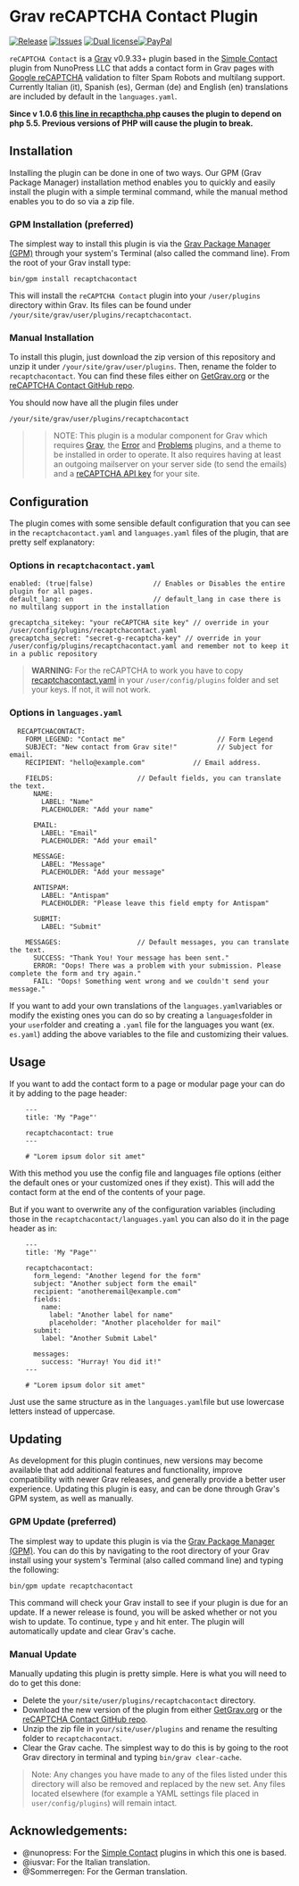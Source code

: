 # Grav reCAPTCHA Contact Plugin

[![Release](https://img.shields.io/github/release/aradianoff/recaptchacontact.svg)](https://github.com/aradianoff/recaptchacontact/releases) [![Issues](https://img.shields.io/github/issues/aradianoff/recaptchacontact.svg)](https://github.com/aradianoff/recaptchacontact/issues) [![Dual license](https://img.shields.io/badge/license-MIT-blue.svg)](LICENSE "License")[![PayPal](https://www.paypal.com/en_US/i/btn/btn_donate_SM.gif)][paypal]

`reCAPTCHA Contact` is a [Grav](http://github.com/getgrav/grav) v0.9.33+ plugin based in the [Simple Contact](https://github.com/nunopress/grav-plugin-simple_contact) plugin from NunoPress LLC that adds a contact form in Grav pages with [Google reCAPTCHA](https://www.google.com/recaptcha/) validation to filter Spam Robots and multilang support. Currently Italian (it), Spanish (es), German (de) and English (en) translations are included by default in the `languages.yaml`.

**Since v 1.0.6 [this line in recapthcha.php](https://github.com/aradianoff/recaptchacontact/blob/master/recaptchacontact.php#L61) causes the plugin to depend on php 5.5. Previous versions of PHP will cause the plugin to break.** 

## Installation

Installing the plugin can be done in one of two ways. Our GPM (Grav Package Manager) installation method enables you to quickly and easily install the plugin with a simple terminal command, while the manual method enables you to do so via a zip file.

### GPM Installation (preferred)

The simplest way to install this plugin is via the [Grav Package Manager (GPM)](http://learn.getgrav.org/advanced/grav-gpm) through your system's Terminal (also called the command line).  From the root of your Grav install type:

    bin/gpm install recaptchacontact

This will install the `reCAPTCHA Contact` plugin into your `/user/plugins` directory within Grav. Its files can be found under `/your/site/grav/user/plugins/recaptchacontact`.

### Manual Installation

To install this plugin, just download the zip version of this repository and unzip it under `/your/site/grav/user/plugins`. Then, rename the folder to `recaptchacontact`. You can find these files either on [GetGrav.org](http://getgrav.org/downloads/plugins#extras) or the [reCAPTCHA Contact GitHub repo](https://github.com/aradianoff/recaptchacontact).

You should now have all the plugin files under

    /your/site/grav/user/plugins/recaptchacontact

>> NOTE: This plugin is a modular component for Grav which requires [Grav](http://github.com/getgrav/grav), the [Error](https://github.com/getgrav/grav-plugin-error) and [Problems](https://github.com/getgrav/grav-plugin-problems) plugins, and a theme to be installed in order to operate. It also requires having at least an outgoing mailserver on your server side (to send the emails) and a [reCAPTCHA API key](www.google.com/recaptcha/) for your site.

## Configuration

The plugin comes with some sensible default configuration that you can see in the `recaptchacontact.yaml` and `languages.yaml` files of the plugin, that are pretty self explanatory:

### Options in `recaptchacontact.yaml`

```
enabled: (true|false)               // Enables or Disables the entire plugin for all pages.
default_lang: en                    // default_lang in case there is no multilang support in the installation

grecaptcha_sitekey: "your reCAPTCHA site key" // override in your /user/config/plugins/recaptchacontact.yaml
grecaptcha_secret: "secret-g-recaptcha-key" // override in your /user/config/plugins/recaptchacontact.yaml and remember not to keep it in a public repository
```

> **WARNING:** For the reCAPTCHA to work you have to copy [recaptchacontact.yaml](recaptchacontact.yaml) in your `/user/config/plugins` folder and set your keys. If not, it will not work.

### Options in `languages.yaml`

```
  RECAPTCHACONTACT:
    FORM_LEGEND: "Contact me"                       // Form Legend
    SUBJECT: "New contact from Grav site!"          // Subject for email.
    RECIPIENT: "hello@example.com"            // Email address.

    FIELDS:                     // Default fields, you can translate the text.
      NAME:
        LABEL: "Name"
        PLACEHOLDER: "Add your name"

      EMAIL:
        LABEL: "Email"
        PLACEHOLDER: "Add your email"

      MESSAGE:
        LABEL: "Message"
        PLACEHOLDER: "Add your message"

      ANTISPAM:
        LABEL: "Antispam"
        PLACEHOLDER: "Please leave this field empty for Antispam"

      SUBMIT:
        LABEL: "Submit"

    MESSAGES:                   // Default messages, you can translate the text.
      SUCCESS: "Thank You! Your message has been sent."
      ERROR: "Oops! There was a problem with your submission. Please complete the form and try again."
      FAIL: "Oops! Something went wrong and we couldn't send your message."
```

If you want to add your own translations of the `languages.yaml`variables or modify the existing ones you can do so by creating a `languages`folder in your `user`folder and creating a `.yaml` file for the languages you want (ex. `es.yaml`) adding the above variables to the file and customizing their values.

## Usage

If you want to add the contact form to a page or modular page your can do it by adding to the page header:

```
    ---
    title: 'My "Page"'

    recaptchacontact: true
    ---

    # "Lorem ipsum dolor sit amet"
```

With this method you use the config file and languages file options (either the default ones or your customized ones if they exist). This will add the contact form at the end of the contents of your page.

But if you want to overwrite any of the configuration variables (including those in the `recaptchacontact/languages.yaml` you can also do it in the page header as in:

```
    ---
    title: 'My "Page"'

    recaptchacontact:
      form_legend: "Another legend for the form"
      subject: "Another subject form the email"
      recipient: "anotheremail@example.com"
      fields:
        name:
          label: "Another label for name"
          placeholder: "Another placeholder for mail"
      submit:
        label: "Another Submit Label"

      messages:
        success: "Hurray! You did it!"
    ---

    # "Lorem ipsum dolor sit amet"
```

Just use the same structure as in the `languages.yaml`file but use lowercase letters instead of uppercase.


## Updating

As development for this plugin continues, new versions may become available that add additional features and functionality, improve compatibility with newer Grav releases, and generally provide a better user experience. Updating this plugin is easy, and can be done through Grav's GPM system, as well as manually.

### GPM Update (preferred)

The simplest way to update this plugin is via the [Grav Package Manager (GPM)](http://learn.getgrav.org/advanced/grav-gpm). You can do this by navigating to the root directory of your Grav install using your system's Terminal (also called command line) and typing the following:

    bin/gpm update recaptchacontact

This command will check your Grav install to see if your plugin is due for an update. If a newer release is found, you will be asked whether or not you wish to update. To continue, type `y` and hit enter. The plugin will automatically update and clear Grav's cache.

### Manual Update

Manually updating this plugin is pretty simple. Here is what you will need to do to get this done:

* Delete the `your/site/user/plugins/recaptchacontact` directory.
* Download the new version of the plugin from either [GetGrav.org](http://getgrav.org/downloads/plugins#extras) or the [reCAPTCHA Contact GitHub repo](https://github.com/aradianoff/recaptchacontact).
* Unzip the zip file in `your/site/user/plugins` and rename the resulting folder to `recaptchacontact`.
* Clear the Grav cache. The simplest way to do this is by going to the root Grav directory in terminal and typing `bin/grav clear-cache`.

> Note: Any changes you have made to any of the files listed under this directory will also be removed and replaced by the new set. Any files located elsewhere (for example a YAML settings file placed in `user/config/plugins`) will remain intact.

## Acknowledgements:

- @nunopress: For the [Simple Contact](https://github.com/nunopress/grav-plugin-simple_contact) plugins in which this one is based.
- @iusvar: For the Italian translation.
- @Sommerregen: For the German translation.

[paypal]: https://www.paypal.com/cgi-bin/webscr?cmd=_donations&business=QQP5DLH48X4VC&lc=ES&item_name=aRadianOff&item_number=reCatpchaContactPlugin&currency_code=EUR&bn=PP%2dDonationsBF%3abtn_donate_SM%2egif%3aNonHosted "Donate for my GitHub project using PayPal"


